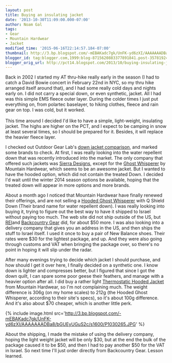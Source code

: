 ```yaml
---
layout: post
title: Buying an insulating jacket
date: '2013-10-30T11:09:00.000-07:00'
author: Noam Gal
tags:
- Gear
- Mountain Hardwear
- Jacket
modified_time: '2015-06-16T22:14:57.184-07:00'
thumbnail: http://3.bp.blogspot.com/-mEBAKadc7gk/UnFK-yd6zXI/AAAAAAADBa8/bGUEyUGuS2c/s72-c/P1030265.JPG
blogger_id: tag:blogger.com,1999:blog-8715620883377891841.post-3578192428061899129
blogger_orig_url: http://pct14.blogspot.com/2013/10/buying-insulating-jacket.html
---
```

Back in 2002 I started my AT thru-hike really early in the season (I had to catch a David Bowie concert in February 22nd in NYC, so my thru hike arranged itself around that), and I had some really cold days and nights early on. I did not carry a special down, or even synthetic, jacket. All I had was this simple EMS fleece outer layer. During the colder times I just put everything on, from polartec baselayer, to hiking clothes, fleece and rain gear on top. I was cold, but it worked.<br/><br/>This time around I decided I'd like to have a simple, light-weight, insulating jacket. The highs are higher on the PCT, and I expect to be camping in snow at least several times, so I should be prepared for it. Besides, it will replace the heavier fleece layer.

I checked out Outdoor Gear Lab's [down jacket comparison], and marked some brands to check. At first, I was really looking into the water repellent down that was recently introduced into the market. The only company that offered such jackets was [Sierra Designs], except for the [Ghost Whisperer] by Mountain Hardwear, which seems to be an awesome jacket. But I wanted to have the hooded option, which did not contain the treated Down. I decided I'd wait until the winter 2014 season options be available, hoping that the treated down will appear in more options and more brands.

About a month ago I noticed that Mountain Hardwear have finally renewed their offerings, and are not selling a [Hooded Ghost Whisperer] with Q Shield Down (Their brand name for water repellent down). I was really looking into buying it, trying to figure out the best way to have it shipped to Israel without paying too much. The web site did not ship outside of the US, but [REI]and [Backcountry Gear] did, for about $50 more. I was also looking into a delivery company that gives you an address in the US, and then ships the stuff to Israel itself. I used it once to buy a pair of New Balance shoes. Their rates were $30 for the lightest package, and up. And they were also going through customs and VAT when bringing the package over, so there's no point in hoping it will slip under the radar.

After many evenings trying to decide which jacket I should purchase, and how should I get it over here, I finally decided on a synthetic one. I know down is lighter and compresses better, but I figured that since I got the down quilt, I can spare some poor geese their feathers, and manage with a heavier option after all. I did buy a rather light [Thermostatic Hooded Jacket] from Mountain Hardwear, so I'm not complaining much. The weight difference is 306g (on my home scales) to 212g (the Hooded Ghost Whisperer, according to their site's specs), so it's about 100g difference. And it's also about $70 cheaper, which is another little perk.

{% include image.html src='http://3.bp.blogspot.com/-mEBAKadc7gk/UnFK-yd6zXI/AAAAAAADBa8/bGUEyUGuS2c/s1600/P1030265.JPG' %}

About the shipping, I made the mistake of using the delivery company, hoping the light weight jacket will be only $30, but at the end the bulk of the package caused it to be $50, and then I had to pay another $50 for the VAT in Israel. So next time I'll just order directly from Backcountry Gear. Lesson learned.

[down jacket comparison]: http://www.outdoorgearlab.com/Down-Jacket-Reviews
[Sierra Designs]: http://www.sierradesigns.com/c-34-insulated.aspx
[Ghost Whisperer]: http://www.mountainhardwear.com/mens-ghost-whisperer-down-jacket-OM5678.html?colorID=293
[Hooded Ghost Whisperer]: http://www.mountainhardwear.com/mens-ghost-whisperer-hooded-down-jacket-OM5714.html?colorID=010
[REI]: http://www.REI.com/
[Backcountry Gear]: http://www.backcountrygear.com/ 
[Thermostatic Hooded Jacket]: http://www.mountainhardwear.com/mens-thermostatic-hooded-jacket-OM5667.html?colorID=372